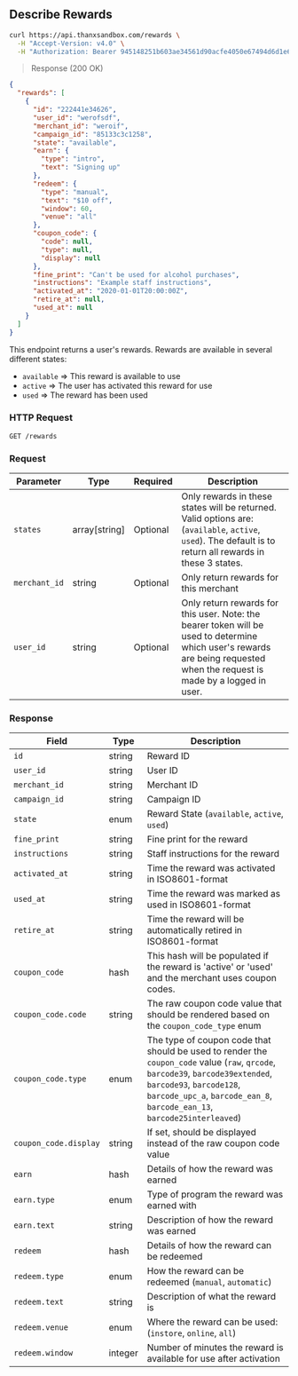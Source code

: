 ## Describe Rewards

```bash
curl https://api.thanxsandbox.com/rewards \
  -H "Accept-Version: v4.0" \
  -H "Authorization: Bearer 945148251b603ae34561d90acfe4050e67494d6d1e65d4d3d52798407f03c0bd"
```

> Response (200 OK)

```json
{
  "rewards": [
    {
      "id": "222441e34626",
      "user_id": "werofsdf",
      "merchant_id": "weroif",
      "campaign_id": "85133c3c1258",
      "state": "available",
      "earn": {
        "type": "intro",
        "text": "Signing up"
      },
      "redeem": {
        "type": "manual",
        "text": "$10 off",
        "window": 60,
        "venue": "all"
      },
      "coupon_code": {
        "code": null,
        "type": null,
        "display": null
      },
      "fine_print": "Can't be used for alcohol purchases",
      "instructions": "Example staff instructions",
      "activated_at": "2020-01-01T20:00:00Z",
      "retire_at": null,
      "used_at": null
    }
  ]
}
```

This endpoint returns a user's rewards. Rewards are available in several
different states:
- `available` => This reward is available to use
- `active` => The user has activated this reward for use
- `used` => The reward has been used

### HTTP Request

`GET /rewards`

### Request

Parameter | Type | Required | Description
--------- | ---- | -------- | -----------
`states` | array[string] | Optional | Only rewards in these states will be returned. Valid options are: (`available`, `active`, `used`). The default is to return all rewards in these 3 states.
`merchant_id` | string | Optional | Only return rewards for this merchant
`user_id` | string | Optional | Only return rewards for this user. Note: the bearer token will be used to determine which user's rewards are being requested when the request is made by a logged in user.

### Response

Field | Type | Description
----- | ---- | -----------
`id` | string | Reward ID
`user_id` | string | User ID
`merchant_id` | string | Merchant ID
`campaign_id` | string | Campaign ID
`state` | enum | Reward State (`available`, `active`, `used`)
`fine_print` | string | Fine print for the reward
`instructions` | string | Staff instructions for the reward
`activated_at` | string | Time the reward was activated in ISO8601-format
`used_at` | string | Time the reward was marked as used in ISO8601-format
`retire_at` | string | Time the reward will be automatically retired in ISO8601-format
`coupon_code` | hash | This hash will be populated if the reward is 'active' or 'used' and the merchant uses coupon codes.
`coupon_code.code` | string | The raw coupon code value that should be rendered based on the `coupon_code_type` enum
`coupon_code.type` | enum | The type of coupon code that should be used to render the `coupon_code` value (`raw`, `qrcode`, `barcode39`, `barcode39extended`, `barcode93`, `barcode128`, `barcode_upc_a`, `barcode_ean_8`, `barcode_ean_13`, `barcode25interleaved`)
`coupon_code.display` | string | If set, should be displayed instead of the raw coupon code value
`earn` | hash | Details of how the reward was earned
`earn.type` | enum | Type of program the reward was earned with
`earn.text` | string | Description of how the reward was earned
`redeem` | hash | Details of how the reward can be redeemed
`redeem.type` | enum | How the reward can be redeemed (`manual`, `automatic`)
`redeem.text` | string | Description of what the reward is
`redeem.venue` | enum | Where the reward can be used: (`instore`, `online`, `all`)
`redeem.window` | integer | Number of minutes the reward is available for use after activation
